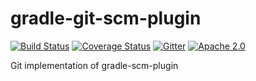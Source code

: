 gradle-git-scm-plugin
=====================
[![Build Status](https://travis-ci.org/nebula-plugins/gradle-git-scm-plugin.svg?branch=master)](https://travis-ci.org/nebula-plugins/projects/gradle-git-scm-plugin)
[![Coverage Status](https://coveralls.io/repos/nebula-plugins/gradle-git-scm-plugin/badge.svg?branch=masterservice=github)](https://coveralls.io/github/nebula-plugins/projects/gradle-git-scm-plugin?branch=master)
[![Gitter](https://badges.gitter.im/Join%20Chat.svg)](https://gitter.im/nebula-plugins/gradle-git-scm-plugin?utm_source=badgeutm_medium=badgeutm_campaign=pr-badge)
[![Apache 2.0](https://img.shields.io/github/license/nebula-plugins/gradle-git-scm-plugin.svg)](http://www.apache.org/licenses/LICENSE-2.0)


Git implementation of gradle-scm-plugin

